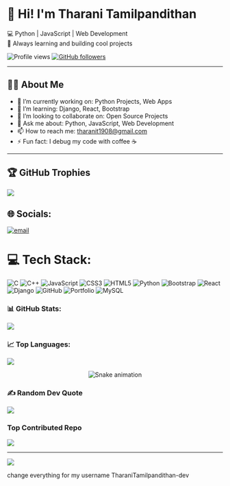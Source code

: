 # 👋 Hi! I'm Tharani Tamilpandithan  
💻 Python | JavaScript | Web Development  
🚀 Always learning and building cool projects  

![Profile views](https://komarev.com/ghpvc/?username=TharaniTamilpandithan-dev&label=Profile%20views&color=0e75b6&style=flat)
[![GitHub followers](https://img.shields.io/github/followers/TharaniTamilpandithan-dev?label=Followers&style=social)](https://github.com/TharaniTamilpandithan)

---

## 🧑‍💻 About Me
- 🔭 I’m currently working on: Python Projects, Web Apps  
- 🌱 I’m learning: Django, React, Bootstrap
- 👯 I’m looking to collaborate on: Open Source Projects  
- 💬 Ask me about: Python, JavaScript, Web Development  
- 📫 How to reach me: tharanit1908@gmail.com
- ⚡ Fun fact: I debug my code with coffee ☕  

---

## 🏆 GitHub Trophies
![](https://github-profile-trophy.vercel.app/?username=TharaniTamilpandithan-dev&theme=radical&no-frame=false&no-bg=true&margin-w=4)


## 🌐 Socials:
[![email](https://img.shields.io/badge/Email-D14836?logo=gmail&logoColor=white)](mailto:tharanit1908@gmail.com) 


# 💻 Tech Stack:
![C](https://img.shields.io/badge/c-%2300599C.svg?style=plastic&logo=c&logoColor=white) ![C++](https://img.shields.io/badge/c++-%2300599C.svg?style=plastic&logo=c%2B%2B&logoColor=white) ![JavaScript](https://img.shields.io/badge/javascript-%23323330.svg?style=plastic&logo=javascript&logoColor=%23F7DF1E) ![CSS3](https://img.shields.io/badge/css3-%231572B6.svg?style=plastic&logo=css3&logoColor=white) ![HTML5](https://img.shields.io/badge/html5-%23E34F26.svg?style=plastic&logo=html5&logoColor=white) ![Python](https://img.shields.io/badge/python-3670A0?style=plastic&logo=python&logoColor=ffdd54) ![Bootstrap](https://img.shields.io/badge/bootstrap-%238511FA.svg?style=plastic&logo=bootstrap&logoColor=white) ![React](https://img.shields.io/badge/react-%2320232a.svg?style=plastic&logo=react&logoColor=%2361DAFB) ![Django](https://img.shields.io/badge/django-%23092E20.svg?style=plastic&logo=django&logoColor=white) ![GitHub](https://img.shields.io/badge/github-%23121011.svg?style=plastic&logo=github&logoColor=white) ![Portfolio](https://img.shields.io/badge/Portfolio-%23000000.svg?style=plastic&logo=firefox&logoColor=#FF7139) ![MySQL](https://img.shields.io/badge/mysql-4479A1.svg?style=plastic&logo=mysql&logoColor=white)
### 📊 GitHub Stats:
![](https://github-readme-stats.vercel.app/api?username=Tharanitamilpandithan-dev&show_icons=true&theme=dark)

### 📈 Top Languages:
![](https://github-readme-stats.vercel.app/api/top-langs/?username=Tharanitamilpandithan-dev&layout=compact&theme=dark)

<!-- Snake Game Repo View -->

<div align="center">
  <img src="https://profile-readme-generator.com/assets/snake.svg" alt="Snake animation" />
</div>


### ✍️ Random Dev Quote
![](https://quotes-github-readme.vercel.app/api?type=horizontal&theme=radical)

###  Top Contributed Repo
![](https://github-contributor-stats.vercel.app/api?username=TharaniTamilpandithan-dev&limit=5&theme=dark&combine_all_yearly_contributions=true)

---
[![](https://visitcount.itsvg.in/api?id=TharaniTamilpandithan-dev&icon=0&color=0)](https://visitcount.itsvg.in)




<!-- Proudly created with GPRM ( https://gprm.itsvg.in ) -->


change everything for my username TharaniTamilpandithan-dev
